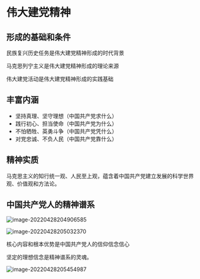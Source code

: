 # 伟大建党精神

## 形成的基础和条件

民族复兴历史任务是伟大建党精神形成的时代背景

马克思列宁主义是伟大建党精神形成的理论来源

伟大建党活动是伟大建党精神形成的实践基础



## 丰富内涵

- 坚持真理、坚守理想（中国共产党求什么）
- 践行初心、担当使命（中国共产党为什么）
- 不怕牺牲、英勇斗争（中国共产党凭什么）
- 对党忠诚、不负人民（中国共产党靠什么）

## 精神实质

马克思主义的知行统一观、人民至上观，蕴含着中国共产党建立发展的科学世界观、价值观和方法论。



## 中国共产党人的精神谱系

![image-20220428204906585](C:\Users\86132\AppData\Roaming\Typora\typora-user-images\image-20220428204906585.png)

![image-20220428205032370](C:\Users\86132\AppData\Roaming\Typora\typora-user-images\image-20220428205032370.png)

核心内容和根本优势是中国共产党人的信仰信念信心

坚定的理想信念是精神谱系的灵魂。

![image-20220428205454987](C:\Users\86132\AppData\Roaming\Typora\typora-user-images\image-20220428205454987.png)